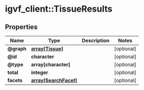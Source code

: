 # igvf_client::TissueResults


## Properties
Name | Type | Description | Notes
------------ | ------------- | ------------- | -------------
**@graph** | [**array[Tissue]**](Tissue.md) |  | [optional] 
**@id** | **character** |  | [optional] 
**@type** | **array[character]** |  | [optional] 
**total** | **integer** |  | [optional] 
**facets** | [**array[SearchFacet]**](SearchFacet.md) |  | [optional] 


